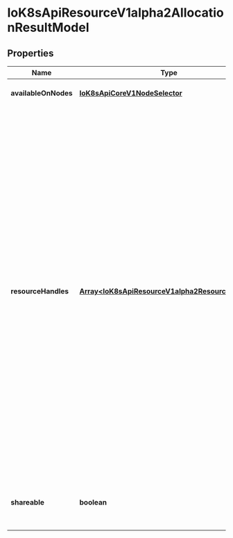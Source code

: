 # IoK8sApiResourceV1alpha2AllocationResultModel

## Properties

Name | Type | Description | Notes
------------ | ------------- | ------------- | -------------
**availableOnNodes** | [**IoK8sApiCoreV1NodeSelector**](IoK8sApiCoreV1NodeSelector.md) |  | [optional] [default to undefined]
**resourceHandles** | [**Array&lt;IoK8sApiResourceV1alpha2ResourceHandle&gt;**](IoK8sApiResourceV1alpha2ResourceHandle.md) | ResourceHandles contain the state associated with an allocation that should be maintained throughout the lifetime of a claim. Each ResourceHandle contains data that should be passed to a specific kubelet plugin once it lands on a node. This data is returned by the driver after a successful allocation and is opaque to Kubernetes. Driver documentation may explain to users how to interpret this data if needed.  Setting this field is optional. It has a maximum size of 32 entries. If null (or empty), it is assumed this allocation will be processed by a single kubelet plugin with no ResourceHandle data attached. The name of the kubelet plugin invoked will match the DriverName set in the ResourceClaimStatus this AllocationResult is embedded in. | [optional] [default to undefined]
**shareable** | **boolean** | Shareable determines whether the resource supports more than one consumer at a time. | [optional] [default to undefined]


